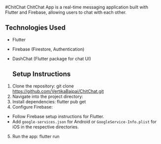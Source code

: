 #ChitChat
ChitChat App is a real-time messaging application built with Flutter and Firebase, allowing users to chat with each other.
## Technologies Used

- Flutter
- Firebase (Firestore, Authentication)
- DashChat (Flutter package for chat UI)
  
  ## Setup Instructions

1. Clone the repository:
   git clone https://github.com/VertikaBajpai/ChitChat.git
 2. Navigate into the project directory:
 3. Install dependencies:
    flutter pub get
   4. Configure Firebase:
- Follow Firebase setup instructions for Flutter.
- Add `google-services.json` for Android or `GoogleService-Info.plist` for iOS in the respective directories.

5. Run the app: flutter run
   
